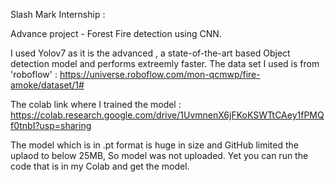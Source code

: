 Slash Mark Internship :

Advance project - Forest Fire detection using CNN.

I used Yolov7 as it is the advanced , a state-of-the-art based Object detection model and performs extreemly faster.
The data set I used is from 'roboflow' : https://universe.roboflow.com/mon-qcmwp/fire-amoke/dataset/1#

The colab link where I trained the model : https://colab.research.google.com/drive/1UvmnenX6jFKoKSWTtCAey1fPMQf0tnbI?usp=sharing

The model which is in .pt format is huge in size and GitHub limited the uplaod to below 25MB, So model was not uploaded. Yet you can run the code that is in my Colab and get the model.

